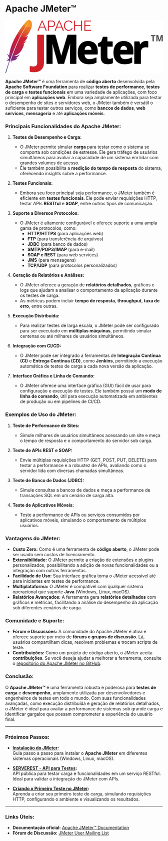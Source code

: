 # **Apache JMeter™**

<div align="center">
  <img src="./images/logo.svg" alt="Apache JMeter logo">
</div>

**Apache JMeter™** é uma ferramenta de **código aberto** desenvolvida pela **Apache Software Foundation** para realizar **testes de performance**, **testes de carga** e **testes funcionais** em uma variedade de aplicações, com foco principal em **aplicações web**. Embora seja amplamente utilizada para testar o desempenho de sites e servidores web, o JMeter também é versátil o suficiente para testar outros serviços, como **bancos de dados**, **web services**, **mensageria** e até **aplicações móveis**.

### **Principais Funcionalidades do Apache JMeter:**

1. **Testes de Desempenho e Carga:**
   - O JMeter permite simular **carga** para testar como o sistema se comporta sob condições de estresse. Ele gera tráfego de usuários simultâneos para avaliar a capacidade de um sistema em lidar com grandes volumes de acesso.
   - Ele também possibilita a **medição do tempo de resposta** do sistema, oferecendo insights sobre a performance.

2. **Testes Funcionais:**
   - Embora seu foco principal seja performance, o JMeter também é eficiente em **testes funcionais**. Ele pode enviar requisições HTTP, testar APIs **RESTful** e **SOAP**, entre outros tipos de comunicação.

3. **Suporte a Diversos Protocolos:**
   - O JMeter é altamente configurável e oferece suporte a uma ampla gama de protocolos, como:
     - **HTTP/HTTPS** (para aplicações web)
     - **FTP** (para transferência de arquivos)
     - **JDBC** (para banco de dados)
     - **SMTP/POP3/IMAP** (para e-mail)
     - **SOAP e REST** (para web services)
     - **JMS** (para mensagens)
     - **TCP/UDP** (para protocolos personalizados)

4. **Geração de Relatórios e Análises:**
   - O JMeter oferece a geração de **relatórios detalhados**, gráficos e logs que ajudam a analisar o comportamento da aplicação durante os testes de carga.
   - As métricas podem incluir **tempo de resposta**, **throughput**, **taxa de erro**, entre outras.

5. **Execução Distribuída:**
   - Para realizar testes de larga escala, o JMeter pode ser configurado para ser executado em **múltiplas máquinas**, permitindo simular centenas ou até milhares de usuários simultâneos.

6. **Integração com CI/CD:**
   - O JMeter pode ser integrado a ferramentas de **Integração Contínua (CI)** e **Entrega Contínua (CD)**, como **Jenkins**, permitindo a execução automática de testes de carga a cada nova versão da aplicação.

7. **Interface Gráfica e Linha de Comando:**
   - O JMeter oferece uma interface gráfica (GUI) fácil de usar para configuração e execução de testes. Ele também possui um **modo de linha de comando**, útil para execução automatizada em ambientes de produção ou em pipelines de CI/CD.

### **Exemplos de Uso do JMeter:**

1. **Teste de Performance de Sites:**
   - Simule milhares de usuários simultâneos acessando um site e meça o tempo de resposta e o comportamento do servidor sob carga.

2. **Teste de APIs REST e SOAP:**
   - Envie múltiplas requisições HTTP (GET, POST, PUT, DELETE) para testar a performance e a robustez de APIs, avaliando como o servidor lida com diversas chamadas simultâneas.

3. **Teste de Banco de Dados (JDBC):**
   - Simule consultas a bancos de dados e meça a performance de transações SQL em um cenário de carga alta.

4. **Teste de Aplicativos Móveis:**
   - Teste a performance de APIs ou serviços consumidos por aplicativos móveis, simulando o comportamento de múltiplos usuários.

### **Vantagens do JMeter:**

- **Custo Zero:** Como é uma ferramenta de **código aberto**, o JMeter pode ser usado sem custos de licenciamento.
- **Extensibilidade:** O JMeter permite a criação de extensões e plugins personalizados, possibilitando a adição de novas funcionalidades ou a integração com outras ferramentas.
- **Facilidade de Uso:** Sua interface gráfica torna o JMeter acessível até para iniciantes em testes de performance.
- **Multiplataforma:** O JMeter é compatível com qualquer sistema operacional que suporte **Java** (Windows, Linux, macOS).
- **Relatórios Avançados:** A ferramenta gera **relatórios detalhados** com gráficos e métricas, facilitando a análise do desempenho da aplicação sob diferentes cenários de carga.

### **Comunidade e Suporte:**

- **Fórum e Discussões:** A comunidade do Apache JMeter é ativa e oferece suporte por meio de **fóruns e grupos de discussão**. Lá, usuários compartilham dicas, resolvem problemas e trocam scripts de teste.
- **Contribuições:** Como um projeto de código aberto, o JMeter aceita **contribuições**. Se você deseja ajudar a melhorar a ferramenta, consulte o [repositório do Apache JMeter no GitHub](https://github.com/apache/jmeter).

### **Conclusão:**

O **Apache JMeter™** é uma ferramenta robusta e poderosa para **testes de carga** e **desempenho**, amplamente utilizada por desenvolvedores e engenheiros de testes em todo o mundo. Com suas funcionalidades avançadas, como execução distribuída e geração de relatórios detalhados, o JMeter é ideal para avaliar a performance de sistemas sob grande carga e identificar gargalos que possam comprometer a experiência do usuário final.

---

### **Próximos Passos:**

- **[Instalação do JMeter](./docs/install.md):**  
  Guia passo a passo para instalar o **Apache JMeter** em diferentes sistemas operacionais (Windows, Linux, macOS).

- **[SERVEREST - API para Testes](https://serverest.dev/):**  
  API pública para testar carga e funcionalidades em um serviço RESTful. Ideal para validar a integração do JMeter com APIs.

- **[Criando o Primeiro Teste no JMeter](./docs/first-test.md):**  
  Aprenda a criar seu primeiro teste de carga, simulando requisições HTTP, configurando o ambiente e visualizando os resultados.

---

### **Links Úteis:**
- **Documentação oficial:** [Apache JMeter™ Documentation](https://jmeter.apache.org/)
- **Fórum de Discussão:** [JMeter User Mailing List](https://jmeter.apache.org/mail2.html)